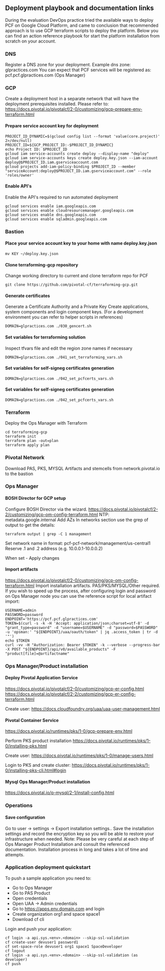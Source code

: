 ## Deployment playbook and documentation links
During the evaluation DevOps practice tried the available ways to deploy PCF on Google Cloud Platform, and came to conclusion that recommended approach is to use GCP terraform scripts to deploy the platform. 
Below you can find an action reference playbook for start the platform installation from scratch on your account.


### DNS
Register a DNS zone for your deployment.
Example dns zone: glpractices.com
You can expect that PCF services will be registered as:
pcf.pcf.glpractices.com (Ops Manager)

### GCP
Create a deployment host in a separate network that will have the deployment prerequisites installed.
Please refer to: https://docs.pivotal.io/pivotalcf/2-0/customizing/gcp-prepare-env-terraform.html
#### Prepare service account key for deployment
```
PROJECT_ID_DYNAMIC=$(gcloud config list --format 'value(core.project)' 2>/dev/null)
PROJECT_ID=${GCP_PROJECT_ID:-$PROJECT_ID_DYNAMIC}
echo Project ID: $PROJECT_ID
gcloud iam service-accounts create deploy --display-name "deploy"
gcloud iam service-accounts keys create deploy.key.json --iam-account deploy@$PROJECT_ID.iam.gserviceaccount.com
gcloud projects add-iam-policy-binding $PROJECT_ID --member "serviceAccount:deploy@$PROJECT_ID.iam.gserviceaccount.com" --role 'roles/owner'
```

#### Enable API's
Enable the API's required to run automated deployment
```
gcloud services enable iam.googleapis.com
gcloud services enable cloudresourcemanager.googleapis.com
gcloud services enable dns.googleapis.com
gcloud services enable sqladmin.googleapis.com
```

### Bastion
#### Place your service account key to your home with name deploy.key.json
```
mv KEY ~/deploy.key.json
```
#### Clone terraforming-gcp repository
Change working directory to current and clone terraform repo for PCF
```
git clone https://github.com/pivotal-cf/terraforming-gcp.git
```

#### Generate certificates
Generate a Certificate Authority and a Private Key
Create applications, system components and login component keys.
(For a development environment you can refer to helper scripts in references)
```
DOMAIN=glpractices.com ./030_gencert.sh 
```
#### Set variables for terraforming solution
Inspect tfvars file and edit the region zone names if necessary
```
DOMAIN=glpractices.com ./041_set_terraforming_vars.sh
```
#### Set variables for self-signeg certificates generation
```
DOMAIN=glpractices.com ./042_set_pcfcerts_vars.sh
```
#### Set variables for self-signeg certificates generation
```
DOMAIN=glpractices.com ./042_set_pcfcerts_vars.sh
```

### Terraform
Deploy the Ops Manager with Terraform
```
cd terraforming-gcp
terraform init
terraform plan -out=plan
terraform apply plan
```

### Pivotal Network
Download PAS, PKS, MYSQL Artifacts and stemcells from network.pivotal.io to the bastion

### Ops Manager
#### BOSH Director for GCP setup
Configure BOSH Director via the wizard.
https://docs.pivotal.io/pivotalcf/2-2/customizing/gcp-om-config-terraform.html
NTP: metadata.google.internal
Add AZs
In networks section use the grep of output to get the details:
```
terraform output | grep -C 1 management
```
Set network name in format: pcf-pcf-network/management/us-central1
Reserve .1 and .2 address (e.g. 10.0.0.1-10.0.0.2)

When set - Apply changes


#### Import artifacts
https://docs.pivotal.io/pivotalcf/2-0/customizing/gcp-om-config-terraform.html
Import installation artifacts. PAS/PKS/MYSQL/Other required.
If you wish to speed up the process, after configuring login and password on Ops Manager node you can use the reference script for local artifact import:

```
USERNAME=admin
PASSWORD=password
ENDPOINT='https://pcf.pcf.glpractices.com'
TOKEN=$(curl -s -k -H 'Accept: application/json;charset=utf-8' -d "grant_type=password" -d "username=$USERNAME" -d "password=$PASSWORD" -u 'opsman:' "${ENDPOINT}/uaa/oauth/token" | jq .access_token | tr -d '"')
echo $TOKEN
curl -vv -H "Authorization: Bearer $TOKEN" -k --verbose --progress-bar -X POST "${ENDPOINT}/api/v0/available_products" -F "product[file]=@artifactname"
```

### Ops Manager/Product installation
#### Deploy Pivotal Application Service
https://docs.pivotal.io/pivotalcf/2-0/customizing/gcp-er-config.html
https://docs.pivotal.io/pivotalcf/2-2/customizing/gcp-er-config-terraform.html

Create user:
https://docs.cloudfoundry.org/uaa/uaa-user-management.html

#### Pivotal Container Service
https://docs.pivotal.io/runtimes/pks/1-0/gcp-prepare-env.html

Perform PKS product installation
https://docs.pivotal.io/runtimes/pks/1-0/installing-pks.html

Create user:
https://docs.pivotal.io/runtimes/pks/1-0/manage-users.html

Login to PKS and create cluster:
https://docs.pivotal.io/runtimes/pks/1-0/installing-pks-cli.html#login

#### Mysql Ops Manager/Product installation
https://docs.pivotal.io/p-mysql/2-1/install-config.html

### Operations
#### Save configuration
Go to user -> settings -> Export installation settings..
Save the installation settings and record the encryption key so you will be able to restore your infrastructure when needed.
Note: Please be very careful at each step of Ops Manager Product Installation and consult the referenced documentation. 
Installation process in long and takes a lot of time and attempts.

### Application deployment quickstart
To push a sample application you need to:

- Go to Ops Manager 
- Go to PAS Product
- Open credentials
- Open UAA -> Admin credentials 
- Go to https://apps.env.domain.com and login
- Create organization org1 and space space1
- Download cf cli

Login and push your application:
```
cf login -a api.sys.<env>.<domain> --skip-ssl-validation
cf create-user devuser1 password1
cf set-space-role devuser1 org1 space1 SpaceDeveloper
cf logout
cf login -a api.sys.<env>.<domain> --skip-ssl-validation (as developer)
cf push
```

